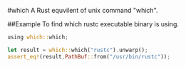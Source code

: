 #which 
A Rust equvilent of unix command "which".

##Example
To find which rustc executable binary is using.
```rust
using which::which;

let result = which::which("rustc").unwarp();
assert_eq!(result,PathBuf::from("/usr/bin/rustc"));


